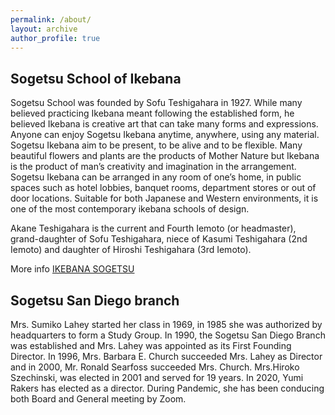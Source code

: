 ```yaml
---
permalink: /about/
layout: archive
author_profile: true
---
```

## Sogetsu School of Ikebana
Sogetsu School was founded by Sofu Teshigahara in 1927. While many believed practicing Ikebana meant following the established form, he believed Ikebana is creative art that can take many forms and expressions. Anyone can enjoy Sogetsu Ikebana anytime, anywhere, using any material. Sogetsu Ikebana aim to be present, to be alive and to be flexible. Many beautiful flowers and plants are the products of Mother Nature but Ikebana is the product of man’s creativity and imagination in the arrangement.
Sogetsu Ikebana can be arranged in any room of one’s home, in public spaces such as hotel lobbies, banquet rooms, department stores or out of door locations. Suitable for both Japanese and Western environments, it is one of the most contemporary ikebana schools of design. 

Akane Teshigahara is the current and Fourth Iemoto (or headmaster), grand-daughter of Sofu Teshigahara, niece of Kasumi Teshigahara (2nd Iemoto) and daughter of Hiroshi Teshigahara (3rd Iemoto).

More info [IKEBANA SOGETSU](https://www.sogetsu.or.jp/e/)


## Sogetsu San Diego branch

Mrs. Sumiko Lahey started her class in 1969, in 1985 she was authorized by headquarters to form a Study Group. In 1990, the Sogetsu San Diego Branch was established and Mrs. Lahey was appointed as its First Founding Director. In 1996, Mrs. Barbara E. Church succeeded Mrs. Lahey as Director and in 2000, Mr. Ronald Searfoss succeeded Mrs. Church. Mrs.Hiroko Szechinski, was elected in 2001 and served for 19 years. In 2020, Yumi Rakers has elected as a director. During Pandemic, she has been conducing both Board and General meeting by Zoom.